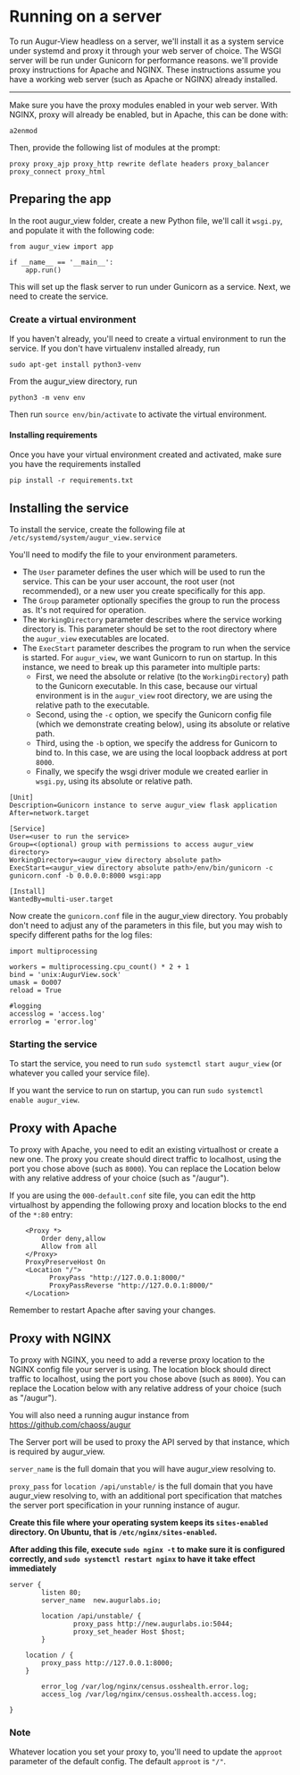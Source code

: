 # Running on a server
To run Augur-View headless on a server, we'll install it as a system service under systemd and proxy it through your web server of choice. The WSGI server will be run under Gunicorn for performance reasons. we'll provide proxy instructions for Apache and NGINX. These instructions assume you have a working web server (such as Apache or NGINX) already installed.

---

Make sure you have the proxy modules enabled in your web server. With NGINX, proxy will already be enabled, but in Apache, this can be done with:

```
a2enmod
```

Then, provide the following list of modules at the prompt:
```
proxy proxy_ajp proxy_http rewrite deflate headers proxy_balancer proxy_connect proxy_html
```

## Preparing the app
In the root augur_view folder, create a new Python file, we'll call it `wsgi.py`, and populate it with the following code:

```
from augur_view import app

if __name__ == '__main__':
	app.run()
```

This will set up the flask server to run under Gunicorn as a service. Next, we need to create the service.

### Create a virtual environment

If you haven't already, you'll need to create a virtual environment to run the service. If you don't have virtualenv installed already, run

```
sudo apt-get install python3-venv
```

From the augur_view directory, run
```
python3 -m venv env
```

Then run `source env/bin/activate` to activate the virtual environment.

#### Installing requirements

Once you have your virtual environment created and activated, make sure you have the requirements installed
```
pip install -r requirements.txt 
```

## Installing the service

To install the service, create the following file at `/etc/systemd/system/augur_view.service`

You'll need to modify the file to your environment parameters.
- The `User` parameter defines the user which will be used to run the service. This can be your user account, the root user (not recommended), or a new user you create specifically for this app.
- The `Group` parameter optionally specifies the group to run the process as. It's not required for operation.
- The `WorkingDirectory` parameter describes where the service working directory is. This parameter should be set to the root directory where the `augur_view` executables are located.
- The `ExecStart` parameter describes the program to run when the service is started. For `augur_view`, we want Gunicorn to run on startup. In this instance, we need to break up this parameter into multiple parts:
    - First, we need the absolute or relative (to the `WorkingDirectory`) path to the Gunicorn executable. In this case, because our virtual environment is in the `augur_view` root directory, we are using the relative path to the executable.
    - Second, using the `-c` option, we specify the Gunicorn config file (which we demonstrate creating below), using its absolute or relative path.
    - Third, using the `-b` option, we specify the address for Gunicorn to bind to. In this case, we are using the local loopback address at port `8000`.
    - Finally, we specify the wsgi driver module we created earlier in `wsgi.py`, using its absolute or relative path.

```
[Unit]
Description=Gunicorn instance to serve augur_view flask application
After=network.target

[Service]
User=<user to run the service>
Group=<(optional) group with permissions to access augur_view directory>
WorkingDirectory=<augur_view directory absolute path>
ExecStart=<augur_view directory absolute path>/env/bin/gunicorn -c gunicorn.conf -b 0.0.0.0:8000 wsgi:app

[Install]
WantedBy=multi-user.target
```

Now create the `gunicorn.conf` file in the augur_view directory. You probably don't need to adjust any of the parameters in this file, but you may wish to specify different paths for the log files:

```
import multiprocessing

workers = multiprocessing.cpu_count() * 2 + 1
bind = 'unix:AugurView.sock'
umask = 0o007
reload = True

#logging
accesslog = 'access.log'
errorlog = 'error.log'
```
### Starting the service

To start the service, you need to run `sudo systemctl start augur_view` (or whatever you called your service file).

If you want the service to run on startup, you can run `sudo systemctl enable augur_view`.

## Proxy with Apache

To proxy with Apache, you need to edit an existing virtualhost or create a new one. The proxy you create should direct traffic to localhost, using the port you chose above (such as `8000`). You can replace the Location below with any relative address of your choice (such as "/augur").

If you are using the `000-default.conf` site file, you can edit the http virtualhost by appending the following proxy and location blocks to the end of the `*:80` entry:
```
    <Proxy *>
        Order deny,allow
        Allow from all
    </Proxy>
    ProxyPreserveHost On
    <Location "/">
          ProxyPass "http://127.0.0.1:8000/"
          ProxyPassReverse "http://127.0.0.1:8000/"
    </Location>
```
Remember to restart Apache after saving your changes.

## Proxy with NGINX

To proxy with NGINX, you need to add a reverse proxy location to the NGINX config file your server is using. The location block should direct traffic to localhost, using the port you chose above (such as `8000`). You can replace the Location below with any relative address of your choice (such as "/augur").

You will also need a running augur instance from https://github.com/chaoss/augur

The Server port will be used to proxy the API served by that instance, which is required by augur\_view.

`server_name` is the full domain that you will have augur\_view resolving to. 

`proxy_pass` for `location /api/unstable/` is the full domain that you have augur\_view resolving to, with an additional port specification that matches the server port specification in your running instance of augur.

**Create this file where your operating system keeps its `sites-enabled` directory. On Ubuntu, that is `/etc/nginx/sites-enabled`.** 

**After adding this file, execute `sudo nginx -t` to make sure it is configured correctly, and `sudo systemctl restart nginx` to have it take effect immediately** 

```
server {
        listen 80;
        server_name  new.augurlabs.io;

        location /api/unstable/ {
                proxy_pass http://new.augurlabs.io:5044;
                proxy_set_header Host $host;
        }

	location / {
		proxy_pass http://127.0.0.1:8000;
	}

        error_log /var/log/nginx/census.osshealth.error.log;
        access_log /var/log/nginx/census.osshealth.access.log;

}

```
### Note
Whatever location you set your proxy to, you'll need to update the `approot` parameter of the default config. The default `approot` is `"/"`.
